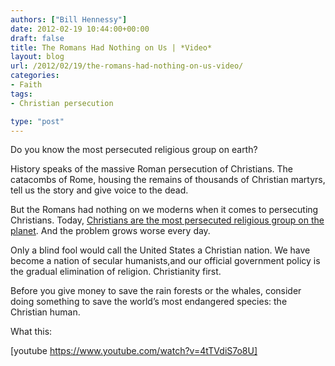 ```yaml
---
authors: ["Bill Hennessy"]
date: 2012-02-19 10:44:00+00:00
draft: false
title: The Romans Had Nothing on Us | *Video*
layout: blog
url: /2012/02/19/the-romans-had-nothing-on-us-video/
categories:
- Faith
tags:
- Christian persecution

type: "post"
---
```


Do you know the most persecuted religious group on earth?

History speaks of the massive Roman persecution of Christians. The catacombs of Rome, housing the remains of thousands of Christian martyrs, tell us the story and give voice to the dead.

But the Romans had nothing on we moderns when it comes to persecuting Christians. Today, [Christians are the most persecuted religious group on the planet](https://www.un.org/apps/news/story.asp?NewsID=39851). And the problem grows worse every day.

Only a blind fool would call the United States a Christian nation. We have become a nation of secular humanists,and our official government policy is the gradual elimination of religion. Christianity first. 

Before you give money to save the rain forests or the whales, consider doing something to save the world’s most endangered species: the Christian human. 

What this:

[youtube https://www.youtube.com/watch?v=4tTVdiS7o8U]
